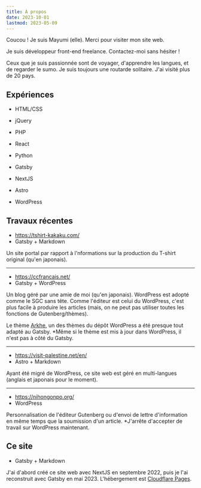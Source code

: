 ```yaml
---
title: À propos
date: 2023-10-01
lastmod: 2023-05-09
---
```


Coucou ! Je suis Mayumi (elle). Merci pour visiter mon site web.

Je suis développeur front-end freelance. Contactez-moi sans hésiter !

Ceux que je suis passionnée sont de voyager, d'apprendre les langues, et de regarder le sumo. Je suis toujours une routarde solitaire. J'ai visité plus de 20 pays.

## Expériences

- HTML/CSS
- jQuery
- PHP
- React
- Python

- Gatsby
- NextJS
- Astro
- WordPress

## Travaux récentes

- https://tshirt-kakaku.com/
- Gatsby + Markdown

Un site portal par rapport à l'nformations sur la production du T-shirt original (qu'en japonais).

---

- https://ccfrancais.net/
- Gatsby + WordPress

Un blog géré par une amie de moi (qu'en japonais). WordPress est adopté comme le SGC sans tête. Comme l'éditeur est celui du WordPress, c'est plus facile à produire les articles (mais, on ne peut pas utiliser toutes les fonctions de Gutenberg/thèmes).

Le thème [Arkhe](https://arkhe-theme.com/), un des thèmes du dépôt WordPress a été presque tout adapté au Gatsby. \*Même si le thème est mis à jour dans WordPress, il n'est pas à côté du Gatsby.

---

- https://visit-palestine.net/en/
- Astro + Markdown

Ayant été migré de WordPress, ce site web est géré en multi-langues (anglais et japonais pour le moment).

---

- https://nihongonpo.org/
- WordPress

Personnalisation de l'éditeur Gutenberg ou d'envoi de lettre d'information en même temps que la soumission d'un article. \*J'arrête d'accepter de travail sur WordPress maintenant.

## Ce site

- Gatsby + Markdown

J'ai d'abord créé ce site web avec NextJS en septembre 2022, puis je l'ai reconstruit avec Gatsby en mai 2023. L'hébergement est [Cloudflare Pages](https://www.cloudflare.com/fr-fr/products/pages/).
